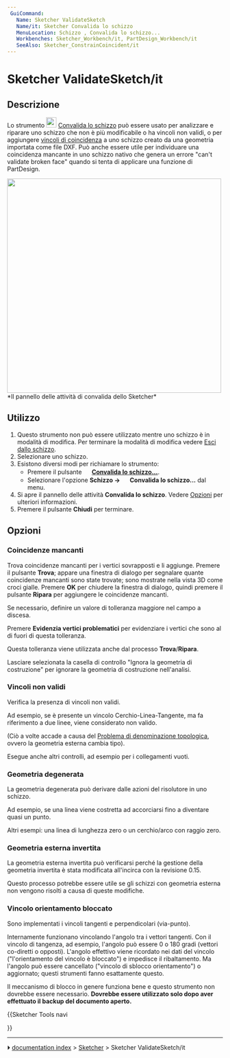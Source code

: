 ```yaml
---
 GuiCommand:
   Name: Sketcher ValidateSketch
   Name/it: Sketcher Convalida lo schizzo
   MenuLocation: Schizzo , Convalida lo schizzo...
   Workbenches: Sketcher_Workbench/it, PartDesign_Workbench/it
   SeeAlso: Sketcher_ConstrainCoincident/it
---
```


# Sketcher ValidateSketch/it



## Descrizione

Lo strumento <img alt="" src=images/Sketcher_ValidateSketch.svg  style="width:24px;"> [Convalida lo schizzo](Sketcher_ValidateSketch.md) può essere usato per analizzare e riparare uno schizzo che non è più modificabile o ha vincoli non validi, o per aggiungere [vincoli di coincidenza](Sketcher_ConstrainCoincident/it.md) a uno schizzo creato da una geometria importata come file DXF. Può anche essere utile per individuare una coincidenza mancante in uno schizzo nativo che genera un errore \"can\'t validate broken face\" quando si tenta di applicare una funzione di PartDesign.

<img alt="" src=images/Sketcher_ValidateSketch_taskpanel.png  style="width:" height="500px;"> 
*Il pannello delle attività di convalida dello Sketcher*



## Utilizzo

1.  Questo strumento non può essere utilizzato mentre uno schizzo è in modalità di modifica. Per terminare la modalità di modifica vedere [Esci dallo schizzo](Sketcher_LeaveSketch/it.md).
2.  Selezionare uno schizzo.
3.  Esistono diversi modi per richiamare lo strumento:
    -   Premere il pulsante **<img src="images/Sketcher_ValidateSketch.svg" width=16px> [Convalida lo schizzo...](Sketcher_ValidateSketch/it.md)**.
    -   Selezionare l\'opzione **Schizzo → <img src="images/Sketcher_ValidateSketch.svg" width=16px> Convalida lo schizzo...** dal menu.
4.  Si apre il pannello delle attività **Convalida lo schizzo**. Vedere [Opzioni](#Opzioni.md) per ulteriori informazioni.
5.  Premere il pulsante **Chiudi** per terminare.



## Opzioni



### Coincidenze mancanti 

Trova coincidenze mancanti per i vertici sovrapposti e li aggiunge. Premere il pulsante **Trova**; appare una finestra di dialogo per segnalare quante coincidenze mancanti sono state trovate; sono mostrate nella vista 3D come croci gialle. Premere **OK** per chiudere la finestra di dialogo, quindi premere il pulsante **Ripara** per aggiungere le coincidenze mancanti.

Se necessario, definire un valore di tolleranza maggiore nel campo a discesa.

Premere **Evidenzia vertici problematici** per evidenziare i vertici che sono al di fuori di questa tolleranza.

Questa tolleranza viene utilizzata anche dal processo **Trova**/**Ripara**.

Lasciare selezionata la casella di controllo \"Ignora la geometria di costruzione\" per ignorare la geometria di costruzione nell\'analisi.



### Vincoli non validi 

Verifica la presenza di vincoli non validi.

Ad esempio, se è presente un vincolo Cerchio-Linea-Tangente, ma fa riferimento a due linee, viene considerato non valido.

(Ciò a volte accade a causa del [Problema di denominazione topologica](Topological_naming_problem/it.md), ovvero la geometria esterna cambia tipo).

Esegue anche altri controlli, ad esempio per i collegamenti vuoti.



### Geometria degenerata 

La geometria degenerata può derivare dalle azioni del risolutore in uno schizzo.

Ad esempio, se una linea viene costretta ad accorciarsi fino a diventare quasi un punto.

Altri esempi: una linea di lunghezza zero o un cerchio/arco con raggio zero.



### Geometria esterna invertita 

La geometria esterna invertita può verificarsi perché la gestione della geometria invertita è stata modificata all\'incirca con la revisione 0.15.

Questo processo potrebbe essere utile se gli schizzi con geometria esterna non vengono risolti a causa di queste modifiche.



### Vincolo orientamento bloccato 

Sono implementati i vincoli tangenti e perpendicolari (via-punto).

Internamente funzionano vincolando l\'angolo tra i vettori tangenti. Con il vincolo di tangenza, ad esempio, l\'angolo può essere 0 o 180 gradi (vettori co-diretti o opposti). L\'angolo effettivo viene ricordato nei dati del vincolo (\"l\'orientamento del vincolo è bloccato\") e impedisce il ribaltamento. Ma l\'angolo può essere cancellato (\"vincolo di sblocco orientamento\") o aggiornato; questi strumenti fanno esattamente questo.

Il meccanismo di blocco in genere funziona bene e questo strumento non dovrebbe essere necessario. **Dovrebbe essere utilizzato solo dopo aver effettuato il backup del documento aperto.**





{{Sketcher Tools navi

}}



---
⏵ [documentation index](../README.md) > [Sketcher](Sketcher_Workbench.md) > Sketcher ValidateSketch/it
